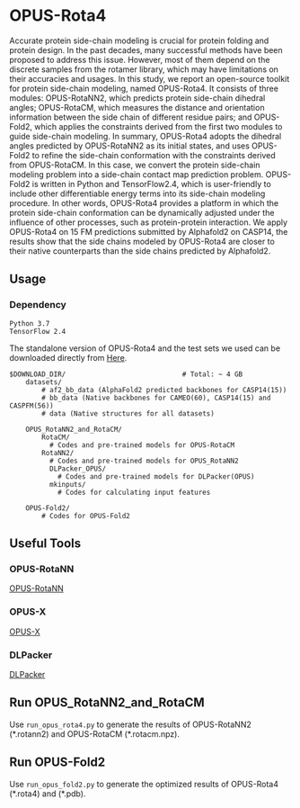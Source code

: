 # OPUS-Rota4

Accurate protein side-chain modeling is crucial for protein folding and protein design. In the past decades, many successful methods have been proposed to address this issue. However, most of them depend on the discrete samples from the rotamer library, which may have limitations on their accuracies and usages. In this study, we report an open-source toolkit for protein side-chain modeling, named OPUS-Rota4. It consists of three modules: OPUS-RotaNN2, which predicts protein side-chain dihedral angles; OPUS-RotaCM, which measures the distance and orientation information between the side chain of different residue pairs; and OPUS-Fold2, which applies the constraints derived from the first two modules to guide side-chain modeling. In summary, OPUS-Rota4 adopts the dihedral angles predicted by OPUS-RotaNN2 as its initial states, and uses OPUS-Fold2 to refine the side-chain conformation with the constraints derived from OPUS-RotaCM. In this case, we convert the protein side-chain modeling problem into a side-chain contact map prediction problem. OPUS-Fold2 is written in Python and TensorFlow2.4, which is user-friendly to include other differentiable energy terms into its side-chain modeling procedure. In other words, OPUS-Rota4 provides a platform in which the protein side-chain conformation can be dynamically adjusted under the influence of other processes, such as protein-protein interaction. We apply OPUS-Rota4 on 15 FM predictions submitted by Alphafold2 on CASP14, the results show that the side chains modeled by OPUS-Rota4 are closer to their native counterparts than the side chains predicted by Alphafold2.


## Usage

### Dependency

```
Python 3.7
TensorFlow 2.4
```

The standalone version of OPUS-Rota4 and the test sets we used can be downloaded directly from [Here](https://ma-lab.rice.edu/dist/opus-rota4.zip).

```
$DOWNLOAD_DIR/                             # Total: ~ 4 GB
    datasets/                              
        # af2_bb_data (AlphaFold2 predicted backbones for CASP14(15))
        # bb_data (Native backbones for CAMEO(60), CASP14(15) and CASPFM(56))
        # data (Native structures for all datasets)
        
    OPUS_RotaNN2_and_RotaCM/
        RotaCM/
          # Codes and pre-trained models for OPUS-RotaCM
        RotaNN2/
          # Codes and pre-trained models for OPUS_RotaNN2
          DLPacker_OPUS/
            # Codes and pre-trained models for DLPacker(OPUS)
          mkinputs/
            # Codes for calculating input features

    OPUS-Fold2/
        # Codes for OPUS-Fold2
```


## Useful Tools

### OPUS-RotaNN

[OPUS-RotaNN](https://github.com/thuxugang/opus_rota3)

### OPUS-X

[OPUS-X](https://github.com/thuxugang/opus_x)

### DLPacker

[DLPacker](https://github.com/nekitmm/DLPacker)


## Run OPUS_RotaNN2_and_RotaCM

Use `run_opus_rota4.py` to generate the results of OPUS-RotaNN2 (\*.rotann2) and OPUS-RotaCM (\*.rotacm.npz).


## Run OPUS-Fold2

Use `run_opus_fold2.py` to generate the optimized results of OPUS-Rota4 (\*.rota4) and (\*.pdb).
